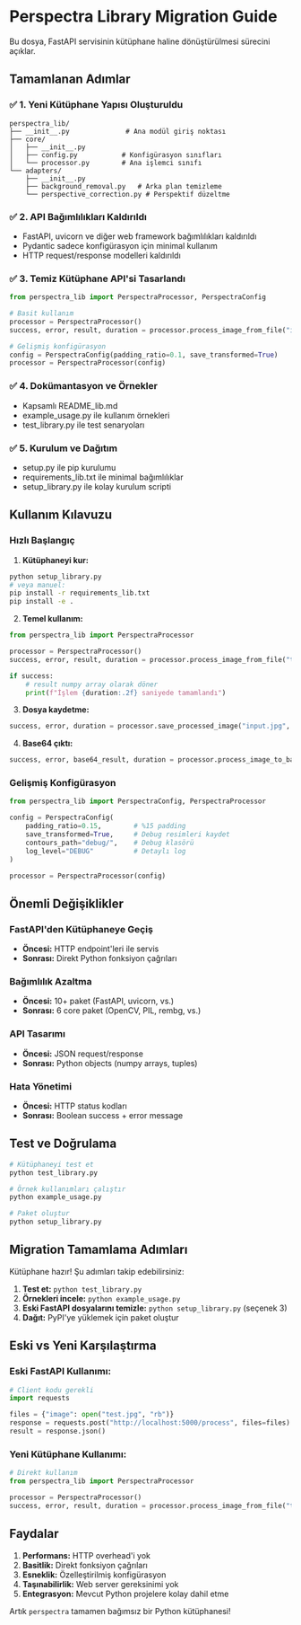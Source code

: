 # Perspectra Library Migration Guide

Bu dosya, FastAPI servisinin kütüphane haline dönüştürülmesi sürecini açıklar.

## Tamamlanan Adımlar

### ✅ 1. Yeni Kütüphane Yapısı Oluşturuldu
```
perspectra_lib/
├── __init__.py              # Ana modül giriş noktası
├── core/
│   ├── __init__.py
│   ├── config.py           # Konfigürasyon sınıfları
│   └── processor.py        # Ana işlemci sınıfı
└── adapters/
    ├── __init__.py
    ├── background_removal.py   # Arka plan temizleme
    └── perspective_correction.py # Perspektif düzeltme
```

### ✅ 2. API Bağımlılıkları Kaldırıldı
- FastAPI, uvicorn ve diğer web framework bağımlılıkları kaldırıldı
- Pydantic sadece konfigürasyon için minimal kullanım
- HTTP request/response modelleri kaldırıldı

### ✅ 3. Temiz Kütüphane API'si Tasarlandı
```python
from perspectra_lib import PerspectraProcessor, PerspectraConfig

# Basit kullanım
processor = PerspectraProcessor()
success, error, result, duration = processor.process_image_from_file("input.jpg")

# Gelişmiş konfigürasyon
config = PerspectraConfig(padding_ratio=0.1, save_transformed=True)
processor = PerspectraProcessor(config)
```

### ✅ 4. Dokümantasyon ve Örnekler
- Kapsamlı README_lib.md
- example_usage.py ile kullanım örnekleri
- test_library.py ile test senaryoları

### ✅ 5. Kurulum ve Dağıtım
- setup.py ile pip kurulumu
- requirements_lib.txt ile minimal bağımlılıklar
- setup_library.py ile kolay kurulum scripti

## Kullanım Kılavuzu

### Hızlı Başlangıç

1. **Kütüphaneyi kur:**
```bash
python setup_library.py
# veya manuel:
pip install -r requirements_lib.txt
pip install -e .
```

2. **Temel kullanım:**
```python
from perspectra_lib import PerspectraProcessor

processor = PerspectraProcessor()
success, error, result, duration = processor.process_image_from_file("test.jpg")

if success:
    # result numpy array olarak döner
    print(f"İşlem {duration:.2f} saniyede tamamlandı")
```

3. **Dosya kaydetme:**
```python
success, error, duration = processor.save_processed_image("input.jpg", "output.jpg")
```

4. **Base64 çıktı:**
```python
success, error, base64_result, duration = processor.process_image_to_base64(image_bytes)
```

### Gelişmiş Konfigürasyon

```python
from perspectra_lib import PerspectraConfig, PerspectraProcessor

config = PerspectraConfig(
    padding_ratio=0.15,        # %15 padding
    save_transformed=True,     # Debug resimleri kaydet
    contours_path="debug/",    # Debug klasörü
    log_level="DEBUG"          # Detaylı log
)

processor = PerspectraProcessor(config)
```

## Önemli Değişiklikler

### FastAPI'den Kütüphaneye Geçiş
- **Öncesi:** HTTP endpoint'leri ile servis
- **Sonrası:** Direkt Python fonksiyon çağrıları

### Bağımlılık Azaltma
- **Öncesi:** 10+ paket (FastAPI, uvicorn, vs.)
- **Sonrası:** 6 core paket (OpenCV, PIL, rembg, vs.)

### API Tasarımı
- **Öncesi:** JSON request/response
- **Sonrası:** Python objects (numpy arrays, tuples)

### Hata Yönetimi
- **Öncesi:** HTTP status kodları
- **Sonrası:** Boolean success + error message

## Test ve Doğrulama

```bash
# Kütüphaneyi test et
python test_library.py

# Örnek kullanımları çalıştır
python example_usage.py

# Paket oluştur
python setup_library.py
```

## Migration Tamamlama Adımları

Kütüphane hazır! Şu adımları takip edebilirsiniz:

1. **Test et:** `python test_library.py`
2. **Örnekleri incele:** `python example_usage.py`
3. **Eski FastAPI dosyalarını temizle:** `python setup_library.py` (seçenek 3)
4. **Dağıt:** PyPI'ye yüklemek için paket oluştur

## Eski vs Yeni Karşılaştırma

### Eski FastAPI Kullanımı:
```python
# Client kodu gerekli
import requests

files = {"image": open("test.jpg", "rb")}
response = requests.post("http://localhost:5000/process", files=files)
result = response.json()
```

### Yeni Kütüphane Kullanımı:
```python
# Direkt kullanım
from perspectra_lib import PerspectraProcessor

processor = PerspectraProcessor()
success, error, result, duration = processor.process_image_from_file("test.jpg")
```

## Faydalar

1. **Performans:** HTTP overhead'i yok
2. **Basitlik:** Direkt fonksiyon çağrıları
3. **Esneklik:** Özelleştirilmiş konfigürasyon
4. **Taşınabilirlik:** Web server gereksinimi yok
5. **Entegrasyon:** Mevcut Python projelere kolay dahil etme

Artık `perspectra` tamamen bağımsız bir Python kütüphanesi!
